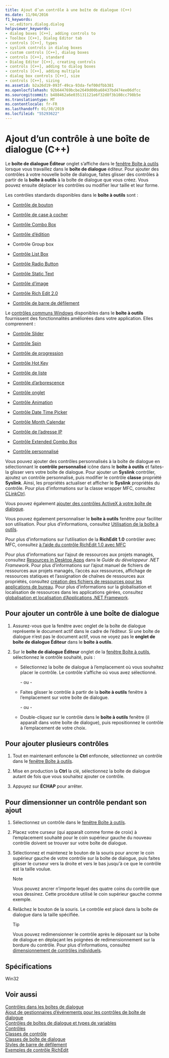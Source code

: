 ```yaml
---
title: Ajout d’un contrôle à une boîte de dialogue (C++)
ms.date: 11/04/2016
f1_keywords:
- vc.editors.dialog.dialog
helpviewer_keywords:
- dialog boxes [C++], adding controls to
- Toolbox [C++], Dialog Editor tab
- controls [C++], types
- syslink controls in dialog boxes
- custom controls [C++], dialog boxes
- controls [C++], standard
- Dialog Editor [C++], creating controls
- controls [C++], adding to dialog boxes
- controls [C++], adding multiple
- dialog box controls [C++], size
- controls [C++], sizing
ms.assetid: b2a26d19-093f-49ca-93da-fef00dfbb381
ms.openlocfilehash: 92b644769bcbe2649d00ba68437bd474ee06dfcc
ms.sourcegitcommit: b488462a6e035131121e6f32d8f3b108cc798b5e
ms.translationtype: MT
ms.contentlocale: fr-FR
ms.lasthandoff: 01/30/2019
ms.locfileid: "55293622"
---
```

# <a name="adding-a-control-to-a-dialog-box-c"></a>Ajout d’un contrôle à une boîte de dialogue (C++)

Le **boîte de dialogue Éditeur** onglet s’affiche dans le [fenêtre Boîte à outils](/visualstudio/ide/reference/toolbox) lorsque vous travaillez dans le **boîte de dialogue** éditeur. Pour ajouter des contrôles à votre nouvelle boîte de dialogue, faites glisser des contrôles à partir de la **boîte à outils** à la boîte de dialogue que vous créez. Vous pouvez ensuite déplacer les contrôles ou modifier leur taille et leur forme.

Les contrôles standards disponibles dans le **boîte à outils** sont :

- [Contrôle de bouton](../mfc/reference/cbutton-class.md)

- [Contrôle de case à cocher](../mfc/reference/styles-used-by-mfc.md#button-styles)

- [Contrôle Combo Box](../mfc/reference/ccombobox-class.md)

- [Contrôle d’édition](../mfc/reference/cedit-class.md)

- Contrôle Group box

- [Contrôle List Box](../mfc/reference/clistbox-class.md)

- [Contrôle Radio Button](../mfc/reference/styles-used-by-mfc.md#button-styles)

- [Contrôle Static Text](../mfc/reference/cstatic-class.md)

- [Contrôle d’image](../mfc/reference/cpictureholder-class.md)

- [Contrôle Rich Edit 2.0](../mfc/using-cricheditctrl.md)

- [Contrôle de barre de défilement](../mfc/reference/cscrollbar-class.md)

Le [contrôles communs Windows](../mfc/controls-mfc.md) disponibles dans le **boîte à outils** fournissent des fonctionnalités améliorées dans votre application. Elles comprennent :

- [Contrôle Slider](../mfc/slider-control-styles.md)

- [Contrôle Spin](../mfc/using-cspinbuttonctrl.md)

- [Contrôle de progression](../mfc/styles-for-the-progress-control.md)

- [Contrôle Hot Key](../mfc/using-a-hot-key-control.md)

- [Contrôle de liste](../mfc/list-control-and-list-view.md)

- [Contrôle d’arborescence](../mfc/tree-control-styles.md)

- [Contrôle onglet](../mfc/tab-controls-and-property-sheets.md)

- [Contrôle Animation](../mfc/using-an-animation-control.md)

- [Contrôle Date Time Picker](../mfc/creating-the-date-and-time-picker-control.md)

- [Contrôle Month Calendar](../mfc/month-calendar-control-examples.md)

- [Contrôle de l’adresse IP](../mfc/reference/cipaddressctrl-class.md)

- [Contrôle Extended Combo Box](../mfc/creating-an-extended-combo-box-control.md)

- [Contrôle personnalisé](custom-controls-in-the-dialog-editor.md)

Vous pouvez ajouter des contrôles personnalisés à la boîte de dialogue en sélectionnant le **contrôle personnalisé** icône dans le **boîte à outils** et faites-la glisser vers votre boîte de dialogue. Pour ajouter un **Syslink** contrôler, ajoutez un contrôle personnalisé, puis modifier le contrôle **classe** propriété **Syslink**. Ainsi, les propriétés actualiser et afficher le **Syslink** propriétés du contrôle. Pour plus d’informations sur la classe wrapper MFC, consultez [CLinkCtrl](../mfc/reference/clinkctrl-class.md).

Vous pouvez également [ajouter des contrôles ActiveX à votre boîte de dialogue](../windows/viewing-and-adding-activex-controls-to-a-dialog-box.md).

Vous pouvez également personnaliser le **boîte à outils** fenêtre pour faciliter son utilisation. Pour plus d’informations, consultez [Utilisation de la boîte à outils](/visualstudio/ide/using-the-toolbox).

Pour plus d’informations sur l’utilisation de la **RichEdit 1.0** contrôler avec MFC, consultez [à l’aide du contrôle RichEdit 1.0 avec MFC](../windows/using-the-richedit-1-0-control-with-mfc.md)

Pour plus d’informations sur l’ajout de ressources aux projets managés, consultez [Resources in Desktop Apps](/dotnet/framework/resources/index) dans le *Guide du développeur .NET Framework*. Pour plus d’informations sur l’ajout manuel de fichiers de ressources aux projets managés, l’accès aux ressources, affichage de ressources statiques et l’assignation de chaînes de ressources aux propriétés, consultez [création des fichiers de ressources pour les applications de bureau](/dotnet/framework/resources/creating-resource-files-for-desktop-apps). Pour plus d’informations sur la globalisation et localisation de ressources dans les applications gérées, consultez [globalisation et localisation d’Applications .NET Framework](/dotnet/standard/globalization-localization/index).

## <a name="to-add-a-control-to-a-dialog-box"></a>Pour ajouter un contrôle à une boîte de dialogue

1. Assurez-vous que la fenêtre avec onglet de la boîte de dialogue représente le document actif dans le cadre de l’éditeur. Si une boîte de dialogue n’est pas le document actif, vous ne voyez pas le **onglet de boîte de dialogue Éditeur** dans le **boîte à outils**.

1. Sur le **boîte de dialogue Éditeur** onglet de la [fenêtre Boîte à outils](/visualstudio/ide/reference/toolbox), sélectionnez le contrôle souhaité, puis :

   - Sélectionnez la boîte de dialogue à l’emplacement où vous souhaitez placer le contrôle. Le contrôle s’affiche où vous avez sélectionné.

       \- ou -

   - Faites glisser le contrôle à partir de la **boîte à outils** fenêtre à l’emplacement sur votre boîte de dialogue.

       \- ou -

   - Double-cliquez sur le contrôle dans le **boîte à outils** fenêtre (il apparaît dans votre boîte de dialogue), puis repositionnez le contrôle à l’emplacement de votre choix.

## <a name="to-add-multiple-controls"></a>Pour ajouter plusieurs contrôles

1. Tout en maintenant enfoncée la **Ctrl** enfoncée, sélectionnez un contrôle dans le [fenêtre Boîte à outils](/visualstudio/ide/reference/toolbox).

1. Mise en production la **Ctrl** la clé, sélectionnez la boîte de dialogue autant de fois que vous souhaitez ajouter ce contrôle.

1. Appuyez sur **ÉCHAP** pour arrêter.

## <a name="to-size-a-control-while-you-add-it"></a>Pour dimensionner un contrôle pendant son ajout

1. Sélectionnez un contrôle dans le [fenêtre Boîte à outils](/visualstudio/ide/reference/toolbox).

1. Placez votre curseur (qui apparaît comme forme de croix) à l’emplacement souhaité pour le coin supérieur gauche du nouveau contrôle doivent se trouver sur votre boîte de dialogue.

1. Sélectionnez et maintenez le bouton de la souris pour ancrer le coin supérieur gauche de votre contrôle sur la boîte de dialogue, puis faites glisser le curseur vers la droite et vers le bas jusqu'à ce que le contrôle est la taille voulue.

   > [!NOTE]
   > Vous pouvez ancrer n’importe lequel des quatre coins du contrôle que vous dessinez. Cette procédure utilisé le coin supérieur gauche comme exemple.

1. Relâchez le bouton de la souris. Le contrôle est placé dans la boîte de dialogue dans la taille spécifiée.

   > [!TIP]
   > Vous pouvez redimensionner le contrôle après le déposant sur la boîte de dialogue en déplaçant les poignées de redimensionnement sur la bordure du contrôle. Pour plus d’informations, consultez [dimensionnement de contrôles individuels](../windows/sizing-individual-controls.md).

## <a name="requirements"></a>Spécifications

Win32

## <a name="see-also"></a>Voir aussi

[Contrôles dans les boîtes de dialogue](../windows/controls-in-dialog-boxes.md)<br/>
[Ajout de gestionnaires d’événements pour les contrôles de boîte de dialogue](../windows/adding-event-handlers-for-dialog-box-controls.md)<br/>
[Contrôles de boîtes de dialogue et types de variables](../ide/dialog-box-controls-and-variable-types.md)<br/>
[Contrôles](../mfc/controls-mfc.md)<br/>
[Classes de contrôle](../mfc/control-classes.md)<br/>
[Classes de boîte de dialogue](../mfc/dialog-box-classes.md)<br/>
[Styles de barre de défilement](../mfc/reference/styles-used-by-mfc.md#scroll-bar-styles)<br/>
[Exemples de contrôle RichEdit](../mfc/rich-edit-control-examples.md)<br/>
